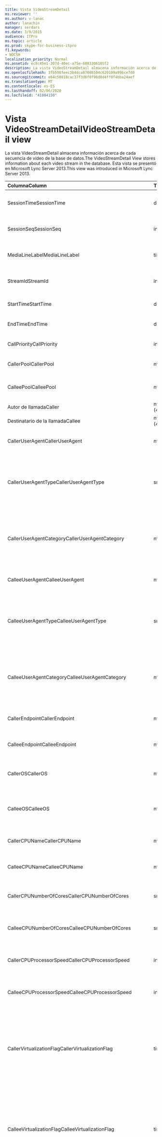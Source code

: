 ```yaml
---
title: Vista VideoStreamDetail
ms.reviewer: ''
ms.author: v-lanac
author: lanachin
manager: serdars
ms.date: 3/9/2015
audience: ITPro
ms.topic: article
ms.prod: skype-for-business-itpro
f1.keywords:
- NOCSH
localization_priority: Normal
ms.assetid: ec8c45e1-307d-40ec-a75e-6083306105f2
description: La vista VideoStreamDetail almacena información acerca de cada secuencia de vídeo de la base de datos. Esta vista se presentó en Microsoft Lync Server 2013.
ms.openlocfilehash: 3fb598feec3b4dca87086504c620109a99bce7d0
ms.sourcegitcommit: e64c50818cac37f3d6f0f96d0d4ff0f4bba24aef
ms.translationtype: MT
ms.contentlocale: es-ES
ms.lasthandoff: 02/06/2020
ms.locfileid: "41804150"
---
```

# <a name="videostreamdetail-view"></a><span data-ttu-id="15696-104">Vista VideoStreamDetail</span><span class="sxs-lookup"><span data-stu-id="15696-104">VideoStreamDetail view</span></span>
 
<span data-ttu-id="15696-105">La vista VideoStreamDetail almacena información acerca de cada secuencia de vídeo de la base de datos.</span><span class="sxs-lookup"><span data-stu-id="15696-105">The VideoStreamDetail View stores information about each video stream in the database.</span></span> <span data-ttu-id="15696-106">Esta vista se presentó en Microsoft Lync Server 2013.</span><span class="sxs-lookup"><span data-stu-id="15696-106">This view was introduced in Microsoft Lync Server 2013.</span></span>
  
|<span data-ttu-id="15696-107">**Columna**</span><span class="sxs-lookup"><span data-stu-id="15696-107">**Column**</span></span>|<span data-ttu-id="15696-108">**Tipo de datos**</span><span class="sxs-lookup"><span data-stu-id="15696-108">**Data Type**</span></span>|<span data-ttu-id="15696-109">**Descripción**</span><span class="sxs-lookup"><span data-stu-id="15696-109">**Description**</span></span>|
|:-----|:-----|:-----|
|<span data-ttu-id="15696-110">SessionTime</span><span class="sxs-lookup"><span data-stu-id="15696-110">SessionTime</span></span>  <br/> |<span data-ttu-id="15696-111">datetime</span><span class="sxs-lookup"><span data-stu-id="15696-111">datetime</span></span>  <br/> |<span data-ttu-id="15696-112">Se hace referencia a ella desde la [tabla MediaLine](medialine-0.md).</span><span class="sxs-lookup"><span data-stu-id="15696-112">Referenced from the [MediaLine table](medialine-0.md).</span></span>  <br/> |
|<span data-ttu-id="15696-113">SessionSeq</span><span class="sxs-lookup"><span data-stu-id="15696-113">SessionSeq</span></span>  <br/> |<span data-ttu-id="15696-114">int</span><span class="sxs-lookup"><span data-stu-id="15696-114">int</span></span>  <br/> |<span data-ttu-id="15696-115">Se hace referencia a ella desde la [tabla MediaLine](medialine-0.md).</span><span class="sxs-lookup"><span data-stu-id="15696-115">Referenced from the [MediaLine table](medialine-0.md).</span></span>  <br/> |
|<span data-ttu-id="15696-116">MediaLineLabel</span><span class="sxs-lookup"><span data-stu-id="15696-116">MediaLineLabel</span></span>  <br/> |<span data-ttu-id="15696-117">tinyint</span><span class="sxs-lookup"><span data-stu-id="15696-117">tinyint</span></span>  <br/> |<span data-ttu-id="15696-118">Se hace referencia a ella desde la [tabla MediaLine](medialine-0.md).</span><span class="sxs-lookup"><span data-stu-id="15696-118">Referenced from the [MediaLine table](medialine-0.md).</span></span>  <br/> |
|<span data-ttu-id="15696-119">StreamId</span><span class="sxs-lookup"><span data-stu-id="15696-119">StreamId</span></span>  <br/> |<span data-ttu-id="15696-120">int</span><span class="sxs-lookup"><span data-stu-id="15696-120">int</span></span>  <br/> |<span data-ttu-id="15696-121">IDENTIFICADOR exclusivo dentro de una línea de medios.</span><span class="sxs-lookup"><span data-stu-id="15696-121">Unique ID within a media line.</span></span>  <br/> |
|<span data-ttu-id="15696-122">StartTime</span><span class="sxs-lookup"><span data-stu-id="15696-122">StartTime</span></span>  <br/> |<span data-ttu-id="15696-123">datetime</span><span class="sxs-lookup"><span data-stu-id="15696-123">datetime</span></span>  <br/> |<span data-ttu-id="15696-124">Hora de inicio de la sesión.</span><span class="sxs-lookup"><span data-stu-id="15696-124">Start time of the session.</span></span>  <br/> |
|<span data-ttu-id="15696-125">EndTime</span><span class="sxs-lookup"><span data-stu-id="15696-125">EndTime</span></span>  <br/> |<span data-ttu-id="15696-126">datetime</span><span class="sxs-lookup"><span data-stu-id="15696-126">datetime</span></span>  <br/> |<span data-ttu-id="15696-127">Hora de finalización de la sesión.</span><span class="sxs-lookup"><span data-stu-id="15696-127">End time of the session.</span></span>  <br/> |
|<span data-ttu-id="15696-128">CallPriority</span><span class="sxs-lookup"><span data-stu-id="15696-128">CallPriority</span></span>  <br/> |<span data-ttu-id="15696-129">int</span><span class="sxs-lookup"><span data-stu-id="15696-129">int</span></span>  <br/> |<span data-ttu-id="15696-130">Prioridad de la llamada.</span><span class="sxs-lookup"><span data-stu-id="15696-130">Priority of the call.</span></span>  <br/> |
|<span data-ttu-id="15696-131">CallerPool</span><span class="sxs-lookup"><span data-stu-id="15696-131">CallerPool</span></span>  <br/> |<span data-ttu-id="15696-132">nvarchar(256)</span><span class="sxs-lookup"><span data-stu-id="15696-132">nvarchar(256)</span></span>  <br/> |<span data-ttu-id="15696-133">FQDN del grupo de llamadas.</span><span class="sxs-lookup"><span data-stu-id="15696-133">Caller pool FQDN.</span></span>  <br/> |
|<span data-ttu-id="15696-134">CalleePool</span><span class="sxs-lookup"><span data-stu-id="15696-134">CalleePool</span></span>  <br/> |<span data-ttu-id="15696-135">nvarchar(256)</span><span class="sxs-lookup"><span data-stu-id="15696-135">nvarchar(256)</span></span>  <br/> |<span data-ttu-id="15696-136">FQDN del grupo de destinatarios de la llamada.</span><span class="sxs-lookup"><span data-stu-id="15696-136">Callee pool FQDN.</span></span>  <br/> |
|<span data-ttu-id="15696-137">Autor de llamada</span><span class="sxs-lookup"><span data-stu-id="15696-137">Caller</span></span>  <br/> |<span data-ttu-id="15696-138">nvarchar (450)</span><span class="sxs-lookup"><span data-stu-id="15696-138">nvarchar(450)</span></span>  <br/> |<span data-ttu-id="15696-139">URI de la persona que llama.</span><span class="sxs-lookup"><span data-stu-id="15696-139">Caller's URI.</span></span>  <br/> |
|<span data-ttu-id="15696-140">Destinatario de la llamada</span><span class="sxs-lookup"><span data-stu-id="15696-140">Callee</span></span>  <br/> |<span data-ttu-id="15696-141">nvarchar (450)</span><span class="sxs-lookup"><span data-stu-id="15696-141">nvarchar(450)</span></span>  <br/> |<span data-ttu-id="15696-142">URI de la persona que llama.</span><span class="sxs-lookup"><span data-stu-id="15696-142">Callee's URI.</span></span>  <br/> |
|<span data-ttu-id="15696-143">CallerUserAgent</span><span class="sxs-lookup"><span data-stu-id="15696-143">CallerUserAgent</span></span>  <br/> |<span data-ttu-id="15696-144">nvarchar(256)</span><span class="sxs-lookup"><span data-stu-id="15696-144">nvarchar(256)</span></span>  <br/> |<span data-ttu-id="15696-145">Cadena de agente de usuario de la llamada.</span><span class="sxs-lookup"><span data-stu-id="15696-145">Caller's user agent string.</span></span>  <br/> |
|<span data-ttu-id="15696-146">CallerUserAgentType</span><span class="sxs-lookup"><span data-stu-id="15696-146">CallerUserAgentType</span></span>  <br/> |<span data-ttu-id="15696-147">smallint</span><span class="sxs-lookup"><span data-stu-id="15696-147">smallint</span></span>  <br/> |<span data-ttu-id="15696-148">Tipo de agente de usuario de la llamada.</span><span class="sxs-lookup"><span data-stu-id="15696-148">Type of caller's user agent.</span></span> <span data-ttu-id="15696-149">Consulte la [tabla UserAgent](useragent.md) para obtener más información.</span><span class="sxs-lookup"><span data-stu-id="15696-149">See the [UserAgent table](useragent.md) for details.</span></span> <br/> |
|<span data-ttu-id="15696-150">CallerUserAgentCategory</span><span class="sxs-lookup"><span data-stu-id="15696-150">CallerUserAgentCategory</span></span>  <br/> |<span data-ttu-id="15696-151">nvarchar (64)</span><span class="sxs-lookup"><span data-stu-id="15696-151">nvarchar(64)</span></span>  <br/> |<span data-ttu-id="15696-152">Categoría del agente de usuario de la llamada.</span><span class="sxs-lookup"><span data-stu-id="15696-152">Category of caller's user agent.</span></span> <span data-ttu-id="15696-153">Para obtener más información, consulta la [tabla UserAgentDef (QoE)](useragentdef-qoe.md) .</span><span class="sxs-lookup"><span data-stu-id="15696-153">See the [UserAgentDef table (QoE)](useragentdef-qoe.md) for details.</span></span> <br/> |
|<span data-ttu-id="15696-154">CalleeUserAgent</span><span class="sxs-lookup"><span data-stu-id="15696-154">CalleeUserAgent</span></span>  <br/> |<span data-ttu-id="15696-155">nvarchar(256)</span><span class="sxs-lookup"><span data-stu-id="15696-155">nvarchar(256)</span></span>  <br/> |<span data-ttu-id="15696-156">Cadena de agente de usuario de la persona que llama.</span><span class="sxs-lookup"><span data-stu-id="15696-156">Callee's user agent string.</span></span>  <br/> |
|<span data-ttu-id="15696-157">CalleeUserAgentType</span><span class="sxs-lookup"><span data-stu-id="15696-157">CalleeUserAgentType</span></span>  <br/> |<span data-ttu-id="15696-158">smallint</span><span class="sxs-lookup"><span data-stu-id="15696-158">smallint</span></span>  <br/> |<span data-ttu-id="15696-159">Tipo de agente de usuario del destinatario de la llamada.</span><span class="sxs-lookup"><span data-stu-id="15696-159">Type of callee's user agent.</span></span> <span data-ttu-id="15696-160">Consulte la [tabla UserAgent](useragent.md) para obtener información.</span><span class="sxs-lookup"><span data-stu-id="15696-160">See the [UserAgent table](useragent.md) for information.</span></span> <br/> |
|<span data-ttu-id="15696-161">CalleeUserAgentCategory</span><span class="sxs-lookup"><span data-stu-id="15696-161">CalleeUserAgentCategory</span></span>  <br/> |<span data-ttu-id="15696-162">nvarchar (64)</span><span class="sxs-lookup"><span data-stu-id="15696-162">nvarchar(64)</span></span>  <br/> |<span data-ttu-id="15696-163">Categoría del agente de usuario del destinatario de la llamada.</span><span class="sxs-lookup"><span data-stu-id="15696-163">Category of callee's user agent.</span></span> <span data-ttu-id="15696-164">Para obtener más información, consulta la [tabla UserAgentDef (QoE)](useragentdef-qoe.md) .</span><span class="sxs-lookup"><span data-stu-id="15696-164">See the [UserAgentDef table (QoE)](useragentdef-qoe.md) for information.</span></span> <br/> |
|<span data-ttu-id="15696-165">CallerEndpoint</span><span class="sxs-lookup"><span data-stu-id="15696-165">CallerEndpoint</span></span>  <br/> |<span data-ttu-id="15696-166">nvarchar(256)</span><span class="sxs-lookup"><span data-stu-id="15696-166">nvarchar(256)</span></span>  <br/> |<span data-ttu-id="15696-167">Nombre del punto de conexión de la llamada.</span><span class="sxs-lookup"><span data-stu-id="15696-167">Caller's endpoint name.</span></span>  <br/> |
|<span data-ttu-id="15696-168">CalleeEndpoint</span><span class="sxs-lookup"><span data-stu-id="15696-168">CalleeEndpoint</span></span>  <br/> |<span data-ttu-id="15696-169">nvarchar(256)</span><span class="sxs-lookup"><span data-stu-id="15696-169">nvarchar(256)</span></span>  <br/> |<span data-ttu-id="15696-170">Nombre del extremo de la persona que llama.</span><span class="sxs-lookup"><span data-stu-id="15696-170">Callee's endpoint name.</span></span>  <br/> |
|<span data-ttu-id="15696-171">CallerOS</span><span class="sxs-lookup"><span data-stu-id="15696-171">CallerOS</span></span>  <br/> |<span data-ttu-id="15696-172">nvarchar(128</span><span class="sxs-lookup"><span data-stu-id="15696-172">nvarchar(128)</span></span>  <br/> |<span data-ttu-id="15696-173">Sistema operativo (SO) del punto final de la llamada.</span><span class="sxs-lookup"><span data-stu-id="15696-173">Operating system (OS) of the caller's endpoint.</span></span>  <br/> |
|<span data-ttu-id="15696-174">CalleeOS</span><span class="sxs-lookup"><span data-stu-id="15696-174">CalleeOS</span></span>  <br/> |<span data-ttu-id="15696-175">nvarchar(128</span><span class="sxs-lookup"><span data-stu-id="15696-175">nvarchar(128)</span></span>  <br/> |<span data-ttu-id="15696-176">Sistema operativo (SO) del extremo de la persona que llama.</span><span class="sxs-lookup"><span data-stu-id="15696-176">Operating system (OS) of the callee's endpoint.</span></span>  <br/> |
|<span data-ttu-id="15696-177">CallerCPUName</span><span class="sxs-lookup"><span data-stu-id="15696-177">CallerCPUName</span></span>  <br/> |<span data-ttu-id="15696-178">nvarchar(128</span><span class="sxs-lookup"><span data-stu-id="15696-178">nvarchar(128)</span></span>  <br/> |<span data-ttu-id="15696-179">Nombre de la CPU del punto final de la llamada.</span><span class="sxs-lookup"><span data-stu-id="15696-179">CPU name of the caller's endpoint.</span></span>  <br/> |
|<span data-ttu-id="15696-180">CalleeCPUName</span><span class="sxs-lookup"><span data-stu-id="15696-180">CalleeCPUName</span></span>  <br/> |<span data-ttu-id="15696-181">nvarchar(128</span><span class="sxs-lookup"><span data-stu-id="15696-181">nvarchar(128)</span></span>  <br/> |<span data-ttu-id="15696-182">Nombre de la CPU del punto final de la llamada.</span><span class="sxs-lookup"><span data-stu-id="15696-182">CPU name of the callee's endpoint.</span></span>  <br/> |
|<span data-ttu-id="15696-183">CallerCPUNumberOfCores</span><span class="sxs-lookup"><span data-stu-id="15696-183">CallerCPUNumberOfCores</span></span>  <br/> |<span data-ttu-id="15696-184">smallint</span><span class="sxs-lookup"><span data-stu-id="15696-184">smallint</span></span>  <br/> |<span data-ttu-id="15696-185">Número de núcleos de CPU del punto final de la llamada.</span><span class="sxs-lookup"><span data-stu-id="15696-185">Number of CPU cores of the caller's endpoint.</span></span>  <br/> |
|<span data-ttu-id="15696-186">CalleeCPUNumberOfCores</span><span class="sxs-lookup"><span data-stu-id="15696-186">CalleeCPUNumberOfCores</span></span>  <br/> |<span data-ttu-id="15696-187">smallint</span><span class="sxs-lookup"><span data-stu-id="15696-187">smallint</span></span>  <br/> |<span data-ttu-id="15696-188">Número de núcleos de CPU del punto final de la llamada.</span><span class="sxs-lookup"><span data-stu-id="15696-188">Number of CPU cores of the callee's endpoint.</span></span>  <br/> |
|<span data-ttu-id="15696-189">CallerCPUProcessorSpeed</span><span class="sxs-lookup"><span data-stu-id="15696-189">CallerCPUProcessorSpeed</span></span>  <br/> |<span data-ttu-id="15696-190">int</span><span class="sxs-lookup"><span data-stu-id="15696-190">int</span></span>  <br/> |<span data-ttu-id="15696-191">Velocidad del procesador de CPU del punto final de la llamada.</span><span class="sxs-lookup"><span data-stu-id="15696-191">CPU processor speed of the caller's endpoint.</span></span>  <br/> |
|<span data-ttu-id="15696-192">CalleeCPUProcessorSpeed</span><span class="sxs-lookup"><span data-stu-id="15696-192">CalleeCPUProcessorSpeed</span></span>  <br/> |<span data-ttu-id="15696-193">int</span><span class="sxs-lookup"><span data-stu-id="15696-193">int</span></span>  <br/> |<span data-ttu-id="15696-194">Velocidad del procesador de CPU del punto final de la llamada.</span><span class="sxs-lookup"><span data-stu-id="15696-194">CPU processor speed of the callee's endpoint.</span></span>  <br/> |
|<span data-ttu-id="15696-195">CallerVirtualizationFlag</span><span class="sxs-lookup"><span data-stu-id="15696-195">CallerVirtualizationFlag</span></span>  <br/> |<span data-ttu-id="15696-196">tinyint</span><span class="sxs-lookup"><span data-stu-id="15696-196">tinyint</span></span>  <br/> |<span data-ttu-id="15696-197">Indica si el sistema de la persona que llama se está ejecutando en un entorno virtualizado.</span><span class="sxs-lookup"><span data-stu-id="15696-197">Indicates whether the caller's system is running in a virtualized environment.</span></span> <span data-ttu-id="15696-198">Para obtener más información, consulte la [tabla de extremos](endpoint.md) .</span><span class="sxs-lookup"><span data-stu-id="15696-198">See the [Endpoint table](endpoint.md) for more information.</span></span> <br/> |
|<span data-ttu-id="15696-199">CalleeVirtualizationFlag</span><span class="sxs-lookup"><span data-stu-id="15696-199">CalleeVirtualizationFlag</span></span>  <br/> |<span data-ttu-id="15696-200">tinyint</span><span class="sxs-lookup"><span data-stu-id="15696-200">tinyint</span></span>  <br/> |<span data-ttu-id="15696-201">Indica si el sistema de la persona que llama se está ejecutando en un entorno virtualizado.</span><span class="sxs-lookup"><span data-stu-id="15696-201">Indicates whether the callee's system is running in a virtualized environment.</span></span> <span data-ttu-id="15696-202">Para obtener más información, consulte la [tabla de extremos](endpoint.md) .</span><span class="sxs-lookup"><span data-stu-id="15696-202">See the [Endpoint table](endpoint.md) for more information.</span></span> <br/> |
|<span data-ttu-id="15696-203">ConnectivityIce</span><span class="sxs-lookup"><span data-stu-id="15696-203">ConnectivityIce</span></span>  <br/> |<span data-ttu-id="15696-204">tinyint</span><span class="sxs-lookup"><span data-stu-id="15696-204">tinyint</span></span>  <br/> |<span data-ttu-id="15696-205">Información sobre la ruta multimedia, como Direct o retransmitida.</span><span class="sxs-lookup"><span data-stu-id="15696-205">Information about media path, such as direct or relayed.</span></span> <span data-ttu-id="15696-206">Para obtener más información, consulte la [tabla MediaLine](medialine-0.md) .</span><span class="sxs-lookup"><span data-stu-id="15696-206">See the [MediaLine table](medialine-0.md) for more information.</span></span> <br/> |
|<span data-ttu-id="15696-207">CallerIceWarningFlags</span><span class="sxs-lookup"><span data-stu-id="15696-207">CallerIceWarningFlags</span></span>  <br/> |<span data-ttu-id="15696-208">int</span><span class="sxs-lookup"><span data-stu-id="15696-208">int</span></span>  <br/> |<span data-ttu-id="15696-209">Información sobre el proceso de establecimiento de conectividad interactiva (ICE) descrito en indicadores de bits para la persona que llama.</span><span class="sxs-lookup"><span data-stu-id="15696-209">Information about Interactive Connectivity Establishment (ICE) process described in bits flags for the caller.</span></span> <span data-ttu-id="15696-210">Para obtener más información, consulte la especificación de protocolo de servidor de supervisión de la calidad de la experiencia.</span><span class="sxs-lookup"><span data-stu-id="15696-210">For details, refer to the Quality of Experience Monitoring Server Protocol Specification.</span></span>  <br/> |
|<span data-ttu-id="15696-211">CalleeIceWarningFlags</span><span class="sxs-lookup"><span data-stu-id="15696-211">CalleeIceWarningFlags</span></span>  <br/> |<span data-ttu-id="15696-212">int</span><span class="sxs-lookup"><span data-stu-id="15696-212">int</span></span>  <br/> |<span data-ttu-id="15696-213">Información sobre el proceso de establecimiento de conectividad interactiva (ICE) descrito en marcas de bits para el destinatario de la llamada.</span><span class="sxs-lookup"><span data-stu-id="15696-213">Information about Interactive Connectivity Establishment (ICE) process described in bits flags for the callee.</span></span> <span data-ttu-id="15696-214">Para obtener más información, consulte la especificación de protocolo de servidor de supervisión de la calidad de la experiencia.</span><span class="sxs-lookup"><span data-stu-id="15696-214">For details, refer to the Quality of Experience Monitoring Server Protocol Specification.</span></span>  <br/> |
|<span data-ttu-id="15696-215">Transport</span><span class="sxs-lookup"><span data-stu-id="15696-215">Transport</span></span>  <br/> |<span data-ttu-id="15696-216">int</span><span class="sxs-lookup"><span data-stu-id="15696-216">int</span></span>  <br/> |<span data-ttu-id="15696-217">Tipo de transporte: 0 es UDP, 1 es TCP.</span><span class="sxs-lookup"><span data-stu-id="15696-217">Transport type: 0 is UDP, 1 is TCP.</span></span>  <br/> |
|<span data-ttu-id="15696-218">CallerIPAddr</span><span class="sxs-lookup"><span data-stu-id="15696-218">CallerIPAddr</span></span>  <br/> |<span data-ttu-id="15696-219">var (50)</span><span class="sxs-lookup"><span data-stu-id="15696-219">var(50)</span></span>  <br/> |<span data-ttu-id="15696-220">Dirección IP del autor de la llamada.</span><span class="sxs-lookup"><span data-stu-id="15696-220">IP address of the caller.</span></span> <span data-ttu-id="15696-221">Puede ser una dirección IPv4 o IPv6.</span><span class="sxs-lookup"><span data-stu-id="15696-221">This may be either an IPv4 or an IPv6 address.</span></span>  <br/> |
|<span data-ttu-id="15696-222">CallerPort</span><span class="sxs-lookup"><span data-stu-id="15696-222">CallerPort</span></span>  <br/> |<span data-ttu-id="15696-223">int</span><span class="sxs-lookup"><span data-stu-id="15696-223">int</span></span>  <br/> |<span data-ttu-id="15696-224">Puerto usado por el autor de la llamada.</span><span class="sxs-lookup"><span data-stu-id="15696-224">Port used by the caller.</span></span>  <br/> |
|<span data-ttu-id="15696-225">CallerInside</span><span class="sxs-lookup"><span data-stu-id="15696-225">CallerInside</span></span>  <br/> |<span data-ttu-id="15696-226">bit</span><span class="sxs-lookup"><span data-stu-id="15696-226">bit</span></span>  <br/> |<span data-ttu-id="15696-227">Indica si la persona que llama está dentro de la red de la organización.</span><span class="sxs-lookup"><span data-stu-id="15696-227">Indicates whether the caller is inside the organization network.</span></span> <span data-ttu-id="15696-228">1 significa que la persona que llama está dentro de la red de la empresa, 0 significa que la persona que llama está fuera de la red.</span><span class="sxs-lookup"><span data-stu-id="15696-228">1 means caller is inside the enterprise network, 0 means the caller is outside the network.</span></span>  <br/> |
|<span data-ttu-id="15696-229">CalleeIPAddr</span><span class="sxs-lookup"><span data-stu-id="15696-229">CalleeIPAddr</span></span>  <br/> |<span data-ttu-id="15696-230">var (50)</span><span class="sxs-lookup"><span data-stu-id="15696-230">var(50)</span></span>  <br/> |<span data-ttu-id="15696-231">Dirección IP del destinatario.</span><span class="sxs-lookup"><span data-stu-id="15696-231">IP address of the callee.</span></span> <span data-ttu-id="15696-232">Puede ser una dirección IPv4 o IPv6.</span><span class="sxs-lookup"><span data-stu-id="15696-232">This may be either an IPv4 or an IPv6 address.</span></span>  <br/> |
|<span data-ttu-id="15696-233">CalleePort</span><span class="sxs-lookup"><span data-stu-id="15696-233">CalleePort</span></span>  <br/> |<span data-ttu-id="15696-234">int</span><span class="sxs-lookup"><span data-stu-id="15696-234">int</span></span>  <br/> |<span data-ttu-id="15696-235">Puerto usado por el destinatario.</span><span class="sxs-lookup"><span data-stu-id="15696-235">Port used by the callee.</span></span>  <br/> |
|<span data-ttu-id="15696-236">CalleeInside</span><span class="sxs-lookup"><span data-stu-id="15696-236">CalleeInside</span></span>  <br/> |<span data-ttu-id="15696-237">bit</span><span class="sxs-lookup"><span data-stu-id="15696-237">bit</span></span>  <br/> |<span data-ttu-id="15696-238">Indica si la persona que llama está dentro de la red de la organización. 1 significa que el destinatario de la llamada está dentro de la red de la empresa, 0 significa que el destinatario de la llamada está fuera de la red.</span><span class="sxs-lookup"><span data-stu-id="15696-238">Indicates whether the caller is inside the organization network.1 means callee is inside the enterprise network, 0 means the callee is outside the network.</span></span>  <br/> |
|<span data-ttu-id="15696-239">CallerUserSite</span><span class="sxs-lookup"><span data-stu-id="15696-239">CallerUserSite</span></span>  <br/> |<span data-ttu-id="15696-240">nvarchar(128</span><span class="sxs-lookup"><span data-stu-id="15696-240">nvarchar(128)</span></span>  <br/> |<span data-ttu-id="15696-241">Nombre del sitio de la persona que llama.</span><span class="sxs-lookup"><span data-stu-id="15696-241">Name of the caller's site.</span></span>  <br/> |
|<span data-ttu-id="15696-242">CallerRegion</span><span class="sxs-lookup"><span data-stu-id="15696-242">CallerRegion</span></span>  <br/> |<span data-ttu-id="15696-243">nvarchar(128</span><span class="sxs-lookup"><span data-stu-id="15696-243">nvarchar(128)</span></span>  <br/> |<span data-ttu-id="15696-244">Nombre del país o de la región del sitio de la persona que llama.</span><span class="sxs-lookup"><span data-stu-id="15696-244">Name of the country/region of the caller's site.</span></span>  <br/> |
|<span data-ttu-id="15696-245">CalleeUserSite</span><span class="sxs-lookup"><span data-stu-id="15696-245">CalleeUserSite</span></span>  <br/> |<span data-ttu-id="15696-246">nvarchar(128</span><span class="sxs-lookup"><span data-stu-id="15696-246">nvarchar(128)</span></span>  <br/> |<span data-ttu-id="15696-247">Nombre del sitio de la persona que llama.</span><span class="sxs-lookup"><span data-stu-id="15696-247">Name of the callee's site.</span></span>  <br/> |
|<span data-ttu-id="15696-248">CalleeRegion</span><span class="sxs-lookup"><span data-stu-id="15696-248">CalleeRegion</span></span>  <br/> |<span data-ttu-id="15696-249">nvarchar(128</span><span class="sxs-lookup"><span data-stu-id="15696-249">nvarchar(128)</span></span>  <br/> |<span data-ttu-id="15696-250">Nombre del país o región del sitio de la persona que llama.</span><span class="sxs-lookup"><span data-stu-id="15696-250">Name of the country/region of the callee's site.</span></span>  <br/> |
|<span data-ttu-id="15696-251">CallerRelayIPAddr</span><span class="sxs-lookup"><span data-stu-id="15696-251">CallerRelayIPAddr</span></span>  <br/> |<span data-ttu-id="15696-252">var (50)</span><span class="sxs-lookup"><span data-stu-id="15696-252">var(50)</span></span>  <br/> |<span data-ttu-id="15696-253">Dirección IP del servicio perimetral A/V que usa el autor de la llamada.</span><span class="sxs-lookup"><span data-stu-id="15696-253">IP Address of the A/V Edge service used by the caller.</span></span> <span data-ttu-id="15696-254">Para obtener más información, consulte la [tabla dirección IP](ipaddress.md) .</span><span class="sxs-lookup"><span data-stu-id="15696-254">See the [IPAddress table](ipaddress.md) for more information.</span></span> <br/> |
|<span data-ttu-id="15696-255">CallerRelayPort</span><span class="sxs-lookup"><span data-stu-id="15696-255">CallerRelayPort</span></span>  <br/> |<span data-ttu-id="15696-256">int</span><span class="sxs-lookup"><span data-stu-id="15696-256">int</span></span>  <br/> |<span data-ttu-id="15696-257">Puerto en el servicio perimetral A/V usado por el autor de la llamada.</span><span class="sxs-lookup"><span data-stu-id="15696-257">Port on the A/V Edge service used by the caller.</span></span>  <br/> |
|<span data-ttu-id="15696-258">CalleeRelayIPAddr</span><span class="sxs-lookup"><span data-stu-id="15696-258">CalleeRelayIPAddr</span></span>  <br/> |<span data-ttu-id="15696-259">var (50)</span><span class="sxs-lookup"><span data-stu-id="15696-259">var(50)</span></span>  <br/> |<span data-ttu-id="15696-260">Clave de dirección IP del servicio perimetral A/V que usa el destinatario de la llamada.</span><span class="sxs-lookup"><span data-stu-id="15696-260">IP Address key of the A/V Edge service used by the callee.</span></span> <span data-ttu-id="15696-261">Para obtener más información, consulte la [tabla dirección IP](ipaddress.md) .</span><span class="sxs-lookup"><span data-stu-id="15696-261">See the [IPAddress table](ipaddress.md) for more information.</span></span> <br/> |
|<span data-ttu-id="15696-262">CalleeRelayPort</span><span class="sxs-lookup"><span data-stu-id="15696-262">CalleeRelayPort</span></span>  <br/> |<span data-ttu-id="15696-263">int</span><span class="sxs-lookup"><span data-stu-id="15696-263">int</span></span>  <br/> |<span data-ttu-id="15696-264">Puerto del servicio perimetral A/V usado por el destinatario de la llamada.</span><span class="sxs-lookup"><span data-stu-id="15696-264">Port on the A/V Edge service used by the callee.</span></span>  <br/> |
|<span data-ttu-id="15696-265">CallerCaptureDev</span><span class="sxs-lookup"><span data-stu-id="15696-265">CallerCaptureDev</span></span>  <br/> |<span data-ttu-id="15696-266">VARCHAR (256)</span><span class="sxs-lookup"><span data-stu-id="15696-266">varchar(256)</span></span>  <br/> |<span data-ttu-id="15696-267">Nombre del dispositivo de captura del autor de la llamada.</span><span class="sxs-lookup"><span data-stu-id="15696-267">Caller's capture device name.</span></span>  <br/> |
|<span data-ttu-id="15696-268">CallerRenderDev</span><span class="sxs-lookup"><span data-stu-id="15696-268">CallerRenderDev</span></span>  <br/> |<span data-ttu-id="15696-269">VARCHAR (256)</span><span class="sxs-lookup"><span data-stu-id="15696-269">varchar(256)</span></span>  <br/> |<span data-ttu-id="15696-270">Nombre del dispositivo de representación del autor de la llamada.</span><span class="sxs-lookup"><span data-stu-id="15696-270">Caller's render device name.</span></span>  <br/> |
|<span data-ttu-id="15696-271">CallerCaptureDevDriver</span><span class="sxs-lookup"><span data-stu-id="15696-271">CallerCaptureDevDriver</span></span>  <br/> |<span data-ttu-id="15696-272">VARCHAR (256)</span><span class="sxs-lookup"><span data-stu-id="15696-272">varchar(256)</span></span>  <br/> |<span data-ttu-id="15696-273">Nombre del controlador del dispositivo de captura del autor de la llamada.</span><span class="sxs-lookup"><span data-stu-id="15696-273">Caller's capture device driver name.</span></span>  <br/> |
|<span data-ttu-id="15696-274">CallerRenderDevDriver</span><span class="sxs-lookup"><span data-stu-id="15696-274">CallerRenderDevDriver</span></span>  <br/> |<span data-ttu-id="15696-275">VARCHAR (256)</span><span class="sxs-lookup"><span data-stu-id="15696-275">varchar(256)</span></span>  <br/> |<span data-ttu-id="15696-276">Nombre del controlador del dispositivo de representación del autor de la llamada.</span><span class="sxs-lookup"><span data-stu-id="15696-276">Caller's render device driver name.</span></span>  <br/> |
|<span data-ttu-id="15696-277">CalleeCaptureDev</span><span class="sxs-lookup"><span data-stu-id="15696-277">CalleeCaptureDev</span></span>  <br/> |<span data-ttu-id="15696-278">VARCHAR (256)</span><span class="sxs-lookup"><span data-stu-id="15696-278">varchar(256)</span></span>  <br/> |<span data-ttu-id="15696-279">Nombre del dispositivo de captura de la persona que llama.</span><span class="sxs-lookup"><span data-stu-id="15696-279">Callee's capture device name.</span></span>  <br/> |
|<span data-ttu-id="15696-280">CalleeRenderDev</span><span class="sxs-lookup"><span data-stu-id="15696-280">CalleeRenderDev</span></span>  <br/> |<span data-ttu-id="15696-281">VARCHAR (256)</span><span class="sxs-lookup"><span data-stu-id="15696-281">varchar(256)</span></span>  <br/> |<span data-ttu-id="15696-282">Nombre del dispositivo de representación de la persona que llama.</span><span class="sxs-lookup"><span data-stu-id="15696-282">Callee's render device name.</span></span>  <br/> |
|<span data-ttu-id="15696-283">CalleCaptureDevDriver</span><span class="sxs-lookup"><span data-stu-id="15696-283">CalleCaptureDevDriver</span></span>  <br/> |<span data-ttu-id="15696-284">VARCHAR (256)</span><span class="sxs-lookup"><span data-stu-id="15696-284">varchar(256)</span></span>  <br/> |<span data-ttu-id="15696-285">Nombre del controlador del dispositivo de captura.</span><span class="sxs-lookup"><span data-stu-id="15696-285">Callee's capture device driver name.</span></span>  <br/> |
|<span data-ttu-id="15696-286">CalleeRenderDevDriver</span><span class="sxs-lookup"><span data-stu-id="15696-286">CalleeRenderDevDriver</span></span>  <br/> |<span data-ttu-id="15696-287">VARCHAR (256)</span><span class="sxs-lookup"><span data-stu-id="15696-287">varchar(256)</span></span>  <br/> |<span data-ttu-id="15696-288">Nombre del controlador del dispositivo de representación de la llamada.</span><span class="sxs-lookup"><span data-stu-id="15696-288">Callee's render device driver name.</span></span>  <br/> |
|<span data-ttu-id="15696-289">CallerNetworkConnectionType</span><span class="sxs-lookup"><span data-stu-id="15696-289">CallerNetworkConnectionType</span></span>  <br/> |<span data-ttu-id="15696-290">tinyint</span><span class="sxs-lookup"><span data-stu-id="15696-290">tinyint</span></span>  <br/> |<span data-ttu-id="15696-291">Tipo de conexión de red de la persona que llama: 0 es con cable, 1 es inalámbrico.</span><span class="sxs-lookup"><span data-stu-id="15696-291">Caller's network connection type: 0 is wired, 1 is wireless.</span></span>  <br/> |
|<span data-ttu-id="15696-292">CallerVPN</span><span class="sxs-lookup"><span data-stu-id="15696-292">CallerVPN</span></span>  <br/> |<span data-ttu-id="15696-293">bit</span><span class="sxs-lookup"><span data-stu-id="15696-293">bit</span></span>  <br/> |<span data-ttu-id="15696-294">Indica si el autor de la llamada se ha conectado a través de una red privada virtual.</span><span class="sxs-lookup"><span data-stu-id="15696-294">Indicates whether or not the caller connected over a virtual private network.</span></span> <span data-ttu-id="15696-295">1 es una red privada virtual (VPN) y 0 no es una VPN.</span><span class="sxs-lookup"><span data-stu-id="15696-295">1 is virtual private network (VPN), 0 is non-VPN.</span></span>  <br/> |
|<span data-ttu-id="15696-296">CallerLinkSpeed</span><span class="sxs-lookup"><span data-stu-id="15696-296">CallerLinkSpeed</span></span>  <br/> |<span data-ttu-id="15696-297">decimal (18;)</span><span class="sxs-lookup"><span data-stu-id="15696-297">decimal(18,)</span></span>  <br/> |<span data-ttu-id="15696-298">Velocidad de vínculo de red para el punto final de la llamada en bps.</span><span class="sxs-lookup"><span data-stu-id="15696-298">Network link speed for the caller's endpoint in bps.</span></span>  <br/> |
|<span data-ttu-id="15696-299">CalleeNetworkConnectionType</span><span class="sxs-lookup"><span data-stu-id="15696-299">CalleeNetworkConnectionType</span></span>  <br/> |<span data-ttu-id="15696-300">tinyint</span><span class="sxs-lookup"><span data-stu-id="15696-300">tinyint</span></span>  <br/> |<span data-ttu-id="15696-301">Tipo de conexión de red de la persona que llama: 0 es con cable, 1 es inalámbrico.</span><span class="sxs-lookup"><span data-stu-id="15696-301">Callee's network connection type: 0 is wired, 1 is wireless.</span></span>  <br/> |
|<span data-ttu-id="15696-302">CalleeVPN</span><span class="sxs-lookup"><span data-stu-id="15696-302">CalleeVPN</span></span>  <br/> |<span data-ttu-id="15696-303">bit</span><span class="sxs-lookup"><span data-stu-id="15696-303">bit</span></span>  <br/> |<span data-ttu-id="15696-304">Indica si el destinatario de la llamada se conecta a través de una red privada virtual.</span><span class="sxs-lookup"><span data-stu-id="15696-304">Indicates whether or not the callee connected over a virtual private network.</span></span> <span data-ttu-id="15696-305">1 es una red privada virtual (VPN) y 0 no es una VPN.</span><span class="sxs-lookup"><span data-stu-id="15696-305">1 is virtual private network (VPN), 0 is non-VPN.</span></span>  <br/> |
|<span data-ttu-id="15696-306">CalleeLinkSpeed</span><span class="sxs-lookup"><span data-stu-id="15696-306">CalleeLinkSpeed</span></span>  <br/> |<span data-ttu-id="15696-307">decimal (18; 0)</span><span class="sxs-lookup"><span data-stu-id="15696-307">decimal(18,0)</span></span>  <br/> |<span data-ttu-id="15696-308">Velocidad de vínculo de red del extremo de la persona que llama (en bps).</span><span class="sxs-lookup"><span data-stu-id="15696-308">Network link speed for the callee's endpoint (in bps).</span></span>  <br/> |
|<span data-ttu-id="15696-309">ConversationalMOS</span><span class="sxs-lookup"><span data-stu-id="15696-309">ConversationalMOS</span></span>  <br/> |<span data-ttu-id="15696-310">decimal (3, 2)</span><span class="sxs-lookup"><span data-stu-id="15696-310">decimal(3,2)</span></span>  <br/> |<span data-ttu-id="15696-311">OP de banda estrecha de las sesiones de audio (basadas en ambas secuencias de audio).</span><span class="sxs-lookup"><span data-stu-id="15696-311">Narrowband Conversational MOS of the audio sessions (based on both audio streams).</span></span>  <br/> |
|<span data-ttu-id="15696-312">AppliedBandwidthLimit</span><span class="sxs-lookup"><span data-stu-id="15696-312">AppliedBandwidthLimit</span></span>  <br/> |<span data-ttu-id="15696-313">int</span><span class="sxs-lookup"><span data-stu-id="15696-313">int</span></span>  <br/> |<span data-ttu-id="15696-314">El ancho de banda real aplicado a la transmisión de la parte de envío dada proporciona varias configuraciones de directiva (TURN, API, SDP, Policy Server, etc.).</span><span class="sxs-lookup"><span data-stu-id="15696-314">Actual bandwidth applied to the given send side stream given various policy settings (TURN, API, SDP, Policy Server, and so on).</span></span> <span data-ttu-id="15696-315">Esto no se debe confundir con el ancho de banda efectivo porque puede haber un ancho de banda más bajo según el cálculo de ancho de banda.</span><span class="sxs-lookup"><span data-stu-id="15696-315">This is not to be confused with the effective bandwidth because there can be a lower effective bandwidth based on the bandwidth estimate.</span></span> <span data-ttu-id="15696-316">Básicamente, este es el ancho de banda máximo que la secuencia de envío puede tomar límites de bloqueo impuestas por la estimación del ancho de banda.</span><span class="sxs-lookup"><span data-stu-id="15696-316">This is basically the maximum bandwidth the send stream can take barring limits imposed by the bandwidth estimate.</span></span>  <br/> |
|<span data-ttu-id="15696-317">JitterInterArrival</span><span class="sxs-lookup"><span data-stu-id="15696-317">JitterInterArrival</span></span>  <br/> |<span data-ttu-id="15696-318">int</span><span class="sxs-lookup"><span data-stu-id="15696-318">int</span></span>  <br/> |<span data-ttu-id="15696-319">Vibración de red media de las estadísticas del Protocolo de control de tiempo real (RTCP).</span><span class="sxs-lookup"><span data-stu-id="15696-319">Average network jitter from Real Time Control Protocol (RTCP) statistics.</span></span>  <br/> |
|<span data-ttu-id="15696-320">JitterInterArrivalMax</span><span class="sxs-lookup"><span data-stu-id="15696-320">JitterInterArrivalMax</span></span>  <br/> |<span data-ttu-id="15696-321">int</span><span class="sxs-lookup"><span data-stu-id="15696-321">int</span></span>  <br/> |<span data-ttu-id="15696-322">Vibración máxima de la red durante la llamada.</span><span class="sxs-lookup"><span data-stu-id="15696-322">Maximum network jitter during the call.</span></span>  <br/> |
|<span data-ttu-id="15696-323">RoundTrip</span><span class="sxs-lookup"><span data-stu-id="15696-323">RoundTrip</span></span>  <br/> |<span data-ttu-id="15696-324">int</span><span class="sxs-lookup"><span data-stu-id="15696-324">int</span></span>  <br/> |<span data-ttu-id="15696-325">Tiempo de ida y vuelta de las estadísticas de RTCP.</span><span class="sxs-lookup"><span data-stu-id="15696-325">Round trip time from RTCP statistics.</span></span>  <br/> |
|<span data-ttu-id="15696-326">RoundTripMax</span><span class="sxs-lookup"><span data-stu-id="15696-326">RoundTripMax</span></span>  <br/> |<span data-ttu-id="15696-327">int</span><span class="sxs-lookup"><span data-stu-id="15696-327">int</span></span>  <br/> |<span data-ttu-id="15696-328">Tiempo máximo de ida y vuelta para la secuencia de audio.</span><span class="sxs-lookup"><span data-stu-id="15696-328">Maximum round trip time for the audio stream.</span></span>  <br/> |
|<span data-ttu-id="15696-329">PacketLossRate</span><span class="sxs-lookup"><span data-stu-id="15696-329">PacketLossRate</span></span>  <br/> |<span data-ttu-id="15696-330">decimal (4,5)</span><span class="sxs-lookup"><span data-stu-id="15696-330">decimal(5,4)</span></span>  <br/> |<span data-ttu-id="15696-331">Tasa promedio de pérdida de paquetes durante la llamada.</span><span class="sxs-lookup"><span data-stu-id="15696-331">Average packet loss rate during the call.</span></span>  <br/> |
|<span data-ttu-id="15696-332">PacketLossRateMax</span><span class="sxs-lookup"><span data-stu-id="15696-332">PacketLossRateMax</span></span>  <br/> |<span data-ttu-id="15696-333">decimal (4,5)</span><span class="sxs-lookup"><span data-stu-id="15696-333">decimal(5,4)</span></span>  <br/> |<span data-ttu-id="15696-334">Pérdida máxima de paquetes observadas durante la llamada.</span><span class="sxs-lookup"><span data-stu-id="15696-334">Maximum packet loss observed during the call.</span></span>  <br/> |
|<span data-ttu-id="15696-335">PacketUtilization</span><span class="sxs-lookup"><span data-stu-id="15696-335">PacketUtilization</span></span>  <br/> |<span data-ttu-id="15696-336">int</span><span class="sxs-lookup"><span data-stu-id="15696-336">int</span></span>  <br/> |<span data-ttu-id="15696-337">Recuento de paquetes para la secuencia de vídeo (Protocolo de transporte en tiempo real, RTP).</span><span class="sxs-lookup"><span data-stu-id="15696-337">Packet count for the video stream (Real Time Transport Protocol, RTP).</span></span>  <br/> |
|<span data-ttu-id="15696-338">Ancho de banda más</span><span class="sxs-lookup"><span data-stu-id="15696-338">BandwidthEst</span></span>  <br/> |<span data-ttu-id="15696-339">int</span><span class="sxs-lookup"><span data-stu-id="15696-339">int</span></span>  <br/> |<span data-ttu-id="15696-340">Cálculo de ancho de banda para la secuencia de audio.</span><span class="sxs-lookup"><span data-stu-id="15696-340">Bandwidth estimates for the audio stream.</span></span>  <br/> |
|<span data-ttu-id="15696-341">PayloadDescription</span><span class="sxs-lookup"><span data-stu-id="15696-341">PayloadDescription</span></span>  <br/> |<span data-ttu-id="15696-342">int</span><span class="sxs-lookup"><span data-stu-id="15696-342">int</span></span>  <br/> |<span data-ttu-id="15696-343">Códec de audio usado para la llamada, al que se hace referencia desde la [tabla PayloadDescription](payloaddescription.md).</span><span class="sxs-lookup"><span data-stu-id="15696-343">Audio codec used for the call, referenced from the [PayloadDescription table](payloaddescription.md).</span></span>  <br/> |
|<span data-ttu-id="15696-344">Resolución de la</span><span class="sxs-lookup"><span data-stu-id="15696-344">VideoResolution</span></span>  <br/> |<span data-ttu-id="15696-345">carácter (9)</span><span class="sxs-lookup"><span data-stu-id="15696-345">char(9)</span></span>  <br/> |<span data-ttu-id="15696-346">Resolución del vídeo en píxeles ancho multiplicado por píxeles alto.</span><span class="sxs-lookup"><span data-stu-id="15696-346">Resolution of the video in pixels width multiplied by pixels height.</span></span> <span data-ttu-id="15696-347">Se ha notificado como una cadena.</span><span class="sxs-lookup"><span data-stu-id="15696-347">Reported as a string.</span></span>  <br/> |
|<span data-ttu-id="15696-348">VideoBitRateAvg</span><span class="sxs-lookup"><span data-stu-id="15696-348">VideoBitRateAvg</span></span>  <br/> |<span data-ttu-id="15696-349">int</span><span class="sxs-lookup"><span data-stu-id="15696-349">int</span></span>  <br/> |<span data-ttu-id="15696-350">Promedio de velocidad de bits de la secuencia de vídeo.</span><span class="sxs-lookup"><span data-stu-id="15696-350">Average bit rate of the video stream.</span></span>  <br/> |
|<span data-ttu-id="15696-351">InboundVideoFrameRateAvg</span><span class="sxs-lookup"><span data-stu-id="15696-351">InboundVideoFrameRateAvg</span></span>  <br/> |<span data-ttu-id="15696-352">decimal (9, 4)</span><span class="sxs-lookup"><span data-stu-id="15696-352">decimal(9,4)</span></span>  <br/> |<span data-ttu-id="15696-353">Velocidad de fotogramas de video recibido.</span><span class="sxs-lookup"><span data-stu-id="15696-353">Frame rate of video received.</span></span>  <br/> |
|<span data-ttu-id="15696-354">OutboundVideoFrameRateAvg</span><span class="sxs-lookup"><span data-stu-id="15696-354">OutboundVideoFrameRateAvg</span></span>  <br/> |<span data-ttu-id="15696-355">decimal (9, 4)</span><span class="sxs-lookup"><span data-stu-id="15696-355">decimal(9,4)</span></span>  <br/> |<span data-ttu-id="15696-356">Velocidad de fotogramas enviada.</span><span class="sxs-lookup"><span data-stu-id="15696-356">Frame rate of video sent.</span></span>  <br/> |
|<span data-ttu-id="15696-357">ViideoBitRateMax</span><span class="sxs-lookup"><span data-stu-id="15696-357">ViideoBitRateMax</span></span>  <br/> |<span data-ttu-id="15696-358">int</span><span class="sxs-lookup"><span data-stu-id="15696-358">int</span></span>  <br/> |<span data-ttu-id="15696-359">Máxima tasa de bits de vídeo durante la sesión de video.</span><span class="sxs-lookup"><span data-stu-id="15696-359">Maximum video bit rate during the video session.</span></span>  <br/> |
|<span data-ttu-id="15696-360">Tasa</span><span class="sxs-lookup"><span data-stu-id="15696-360">VideoPacketLossRate</span></span>  <br/> |<span data-ttu-id="15696-361">decimal (9, 4)</span><span class="sxs-lookup"><span data-stu-id="15696-361">decimal(9,4)</span></span>  <br/> |<span data-ttu-id="15696-362">Velocidad a la que se han perdido paquetes de video.</span><span class="sxs-lookup"><span data-stu-id="15696-362">Rate at which video packets were lost.</span></span>  <br/> |
|<span data-ttu-id="15696-363">VideoFrameLossRate</span><span class="sxs-lookup"><span data-stu-id="15696-363">VideoFrameLossRate</span></span>  <br/> |<span data-ttu-id="15696-364">decimal (9.4)</span><span class="sxs-lookup"><span data-stu-id="15696-364">decimal(9.4)</span></span>  <br/> |<span data-ttu-id="15696-365">Porcentaje de fotogramas de video totales que se pierden.</span><span class="sxs-lookup"><span data-stu-id="15696-365">Percentage of total video frames that are lost.</span></span>  <br/> |
|<span data-ttu-id="15696-366">VideoFEC</span><span class="sxs-lookup"><span data-stu-id="15696-366">VideoFEC</span></span>  <br/> |<span data-ttu-id="15696-367">bit</span><span class="sxs-lookup"><span data-stu-id="15696-367">bit</span></span>  <br/> |<span data-ttu-id="15696-368">No usado.</span><span class="sxs-lookup"><span data-stu-id="15696-368">Not used.</span></span>  <br/> |
|<span data-ttu-id="15696-369">VideoAllocateBWAvg</span><span class="sxs-lookup"><span data-stu-id="15696-369">VideoAllocateBWAvg</span></span>  <br/> |<span data-ttu-id="15696-370">int</span><span class="sxs-lookup"><span data-stu-id="15696-370">int</span></span>  <br/> |<span data-ttu-id="15696-371">Cantidad promedio de ancho de banda asignado para el vídeo.</span><span class="sxs-lookup"><span data-stu-id="15696-371">Average amount of bandwidth allocated for video.</span></span>  <br/> |
|<span data-ttu-id="15696-372">Media</span><span class="sxs-lookup"><span data-stu-id="15696-372">VideoLocalFrameLossPercentageAvg</span></span>  <br/> |<span data-ttu-id="15696-373">decimal (9.4)</span><span class="sxs-lookup"><span data-stu-id="15696-373">decimal(9.4)</span></span>  <br/> |<span data-ttu-id="15696-374">Porcentaje de fotogramas de video totales que se han perdido.</span><span class="sxs-lookup"><span data-stu-id="15696-374">Percentage of total video frames that were lost.</span></span>  <br/> |
|<span data-ttu-id="15696-375">SenderIsCallerPAI</span><span class="sxs-lookup"><span data-stu-id="15696-375">SenderIsCallerPAI</span></span>  <br/> |<span data-ttu-id="15696-376">bit</span><span class="sxs-lookup"><span data-stu-id="15696-376">bit</span></span>  <br/> |<span data-ttu-id="15696-377">Dirección de la secuencia para la información de identidad declarada en p.</span><span class="sxs-lookup"><span data-stu-id="15696-377">Stream direction for p-asserted identity information.</span></span> <span data-ttu-id="15696-378">1 significa que la dirección de la transmisión es de la persona que llama al destinatario de la llamada. 0 significa que la dirección de la transmisión es de la persona que llama a la persona que llama.</span><span class="sxs-lookup"><span data-stu-id="15696-378">1 means the stream direction is from the caller to the callee; 0 means the stream direction is from the callee to the caller.</span></span>  <br/> |
   

